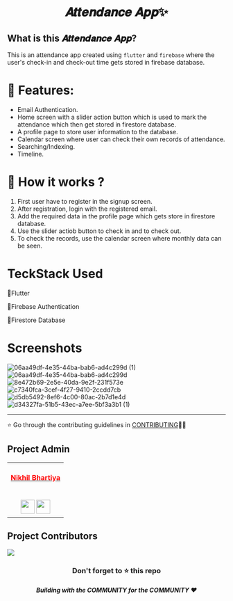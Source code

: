 # <p align="center">𝑨𝒕𝒕𝒆𝒏𝒅𝒂𝒏𝒄𝒆 𝑨𝒑𝒑✨</P>
## What is this 𝑨𝒕𝒕𝒆𝒏𝒅𝒂𝒏𝒄𝒆 𝑨𝒑𝒑?
This is an attendance app created using `flutter` and `firebase` where the user's check-in and check-out time gets stored in firebase database.




## <h1>🧰 Features:</h1>
* Email Authentication.
* Home screen with a slider action button which is used to mark the attendance which then get stored in firestore database. 
* A profile page to store user information to the database. 
* Calendar screen where user can check their own records of attendance.
* Searching/Indexing.
* Timeline.



## <h1>🤔 How it works ?</h1>
1) First user have to register in the signup screen.
2) After registration, login with the registered email.
3) Add the required data in the profile page which gets store in firestore database.
4) Use the slider actiob  button to check in and to check out.
5) To check the records, use the calendar screen where monthly data can be seen.




<H1>TeckStack Used</H1>

🔸Flutter

🔸Firebase Authentication

🔸Firestore Database


## <h1>Screenshots</h1>

   ![06aa49df-4e35-44ba-bab6-ad4c299d (1)](https://user-images.githubusercontent.com/105562767/221190139-c8c6db3e-0e96-4c46-839e-9774633ef2ab.jpg)
    ![06aa49df-4e35-44ba-bab6-ad4c299d](https://user-images.githubusercontent.com/105562767/221190202-5b7678b1-a939-440a-9d7d-d828dda2231b.jpg)
    ![8e472b69-2e5e-40da-9e2f-231f573e](https://user-images.githubusercontent.com/105562767/221190231-a7b3232a-2e76-4f68-9441-d0a2a2eb23aa.jpg) 
    ![c7340fca-3cef-4f27-9410-2ccdd7cb](https://user-images.githubusercontent.com/105562767/221190243-1c050f54-055f-4916-9bb1-67ee4b453322.jpg)
    ![d5db5492-8ef6-4c00-80ac-2b7d1e4d](https://user-images.githubusercontent.com/105562767/221190257-13a240f4-652c-409b-8d94-bcb55124ba9f.jpg) 
    ![d34327fa-51b5-43ec-a7ee-5bf3a3b1 (1)](https://user-images.githubusercontent.com/105562767/221190274-4377515f-ef80-4c1e-8712-f6c5d43a328c.jpg)



---


⭐ Go through the contributing guidelines in [CONTRIBUTING](https://github.com/Nikhil636/Attendance-app/blob/main/CONTRIBUTING.md)👩‍💻

## Project Admin

<table>
<tr>
<td align="center"><a href="https://github.com/Nikhil636"><h4 style="color:red;">Nikhil Bhartiya</h4></a></br> 
<a href="mailto:nbhartiya16@gmail.com"><img src="https://custom-icon-badges.demolab.com/badge/Mail-E61B23.svg?logo=mail" width="32px" height="32px"></a>
<a href="https://www.linkedin.com/in/nikhil636"><img src="https://img.shields.io/badge/LinkedIn-0077B5?style=for-the-badge&logo=linkedin&logoColor=white" width="32px" height="32px"></a>

   </td>

</tr>
</table>

## Project Contributors

<a href="https://github.com/Nikhil636/Attendance-app/graphs/contributors">
<img src="https://contrib.rocks/image?repo=Nikhil636/Attendance-app" />
</a>
<div align="center">
    <h3>Don't forget to ⭐ this repo</h3>
    <h5>Building with the COMMUNITY for the COMMUNITY ❤️</h5>
</div>

